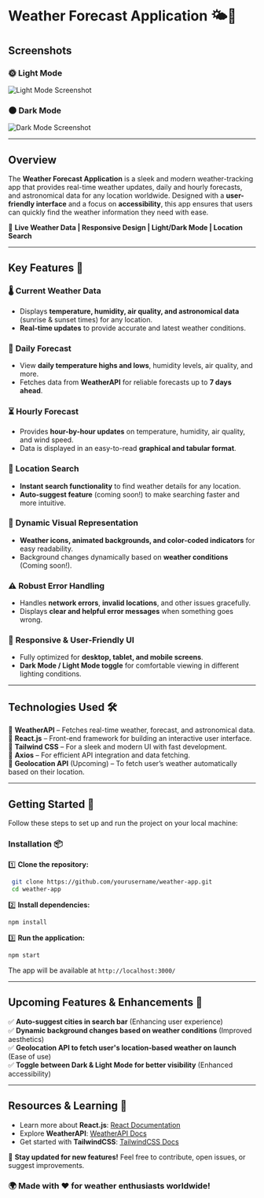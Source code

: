 # Weather Forecast Application 🌤️🌙

## **Screenshots**

### 🌞 Light Mode
![Light Mode Screenshot](./screenshots/light-mode.png)

### 🌑 Dark Mode
![Dark Mode Screenshot](./screenshots/dark-mode.png)

---

## **Overview**
The **Weather Forecast Application** is a sleek and modern weather-tracking app that provides real-time weather updates, daily and hourly forecasts, and astronomical data for any location worldwide. Designed with a **user-friendly interface** and a focus on **accessibility**, this app ensures that users can quickly find the weather information they need with ease.

🚀 **Live Weather Data | Responsive Design | Light/Dark Mode | Location Search**  

---

## **Key Features** 🚀

### 🌡️ **Current Weather Data**
- Displays **temperature, humidity, air quality, and astronomical data** (sunrise & sunset times) for any location.
- **Real-time updates** to provide accurate and latest weather conditions.

### 📅 **Daily Forecast**
- View **daily temperature highs and lows**, humidity levels, air quality, and more.
- Fetches data from **WeatherAPI** for reliable forecasts up to **7 days ahead**.

### ⏳ **Hourly Forecast**
- Provides **hour-by-hour updates** on temperature, humidity, air quality, and wind speed.
- Data is displayed in an easy-to-read **graphical and tabular format**.

### 📍 **Location Search**
- **Instant search functionality** to find weather details for any location.
- **Auto-suggest feature** (coming soon!) to make searching faster and more intuitive.

### 🎨 **Dynamic Visual Representation**
- **Weather icons, animated backgrounds, and color-coded indicators** for easy readability.
- Background changes dynamically based on **weather conditions** (Coming soon!).

### ⚠️ **Robust Error Handling**
- Handles **network errors**, **invalid locations**, and other issues gracefully.
- Displays **clear and helpful error messages** when something goes wrong.

### 📱 **Responsive & User-Friendly UI**
- Fully optimized for **desktop, tablet, and mobile screens**.
- **Dark Mode / Light Mode toggle** for comfortable viewing in different lighting conditions.

---

## **Technologies Used** 🛠️

🔹 **WeatherAPI** – Fetches real-time weather, forecast, and astronomical data.  
🔹 **React.js** – Front-end framework for building an interactive user interface.  
🔹 **Tailwind CSS** – For a sleek and modern UI with fast development.  
🔹 **Axios** – For efficient API integration and data fetching.  
🔹 **Geolocation API** (Upcoming) – To fetch user’s weather automatically based on their location.  

---

## **Getting Started** 🚀

Follow these steps to set up and run the project on your local machine:

### **Installation** 📦

1️⃣ **Clone the repository:**
```bash
 git clone https://github.com/yourusername/weather-app.git
 cd weather-app
```

2️⃣ **Install dependencies:**
```bash
npm install
```

3️⃣ **Run the application:**
```bash
npm start
```

The app will be available at `http://localhost:3000/`

---

## **Upcoming Features & Enhancements** 🚧

✅ **Auto-suggest cities in search bar** (Enhancing user experience)  
✅ **Dynamic background changes based on weather conditions** (Improved aesthetics)  
✅ **Geolocation API to fetch user's location-based weather on launch** (Ease of use)  
✅ **Toggle between Dark & Light Mode for better visibility** (Enhanced accessibility)  

---

## **Resources & Learning** 📖

- Learn more about **React.js**: [React Documentation](https://reactjs.org/)
- Explore **WeatherAPI**: [WeatherAPI Docs](https://www.weatherapi.com/docs/)
- Get started with **TailwindCSS**: [TailwindCSS Docs](https://tailwindcss.com/docs)

🚀 **Stay updated for new features!** Feel free to contribute, open issues, or suggest improvements.

### 🌍 **Made with ❤️ for weather enthusiasts worldwide!**

